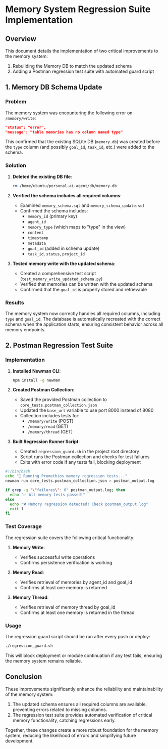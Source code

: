 # Memory System Regression Suite Implementation

## Overview

This document details the implementation of two critical improvements to the memory system:

1. Rebuilding the Memory DB to match the updated schema
2. Adding a Postman regression test suite with automated guard script

## 1. Memory DB Schema Update

### Problem

The memory system was encountering the following error on `/memory/write`:

```json
"status": "error",
"message": "table memories has no column named type"
```

This confirmed that the existing SQLite DB (`memory.db`) was created before the `type` column (and possibly `goal_id`, `task_id`, etc.) were added to the schema.

### Solution

1. **Deleted the existing DB file**:

   ```bash
   rm /home/ubuntu/personal-ai-agent/db/memory.db
   ```

2. **Verified the schema includes all required columns**:

   - Examined `memory_schema.sql` and `memory_schema_update.sql`
   - Confirmed the schema includes:
     - `memory_id` (primary key)
     - `agent_id`
     - `memory_type` (which maps to "type" in the view)
     - `content`
     - `timestamp`
     - `metadata`
     - `goal_id` (added in schema update)
     - `task_id`, `status`, `project_id`

3. **Tested memory write with the updated schema**:
   - Created a comprehensive test script (`test_memory_write_updated_schema.py`)
   - Verified that memories can be written with the updated schema
   - Confirmed that the `goal_id` is properly stored and retrievable

### Results

The memory system now correctly handles all required columns, including `type` and `goal_id`. The database is automatically recreated with the correct schema when the application starts, ensuring consistent behavior across all memory endpoints.

## 2. Postman Regression Test Suite

### Implementation

1. **Installed Newman CLI**:

   ```bash
   npm install -g newman
   ```

2. **Created Postman Collection**:

   - Saved the provided Postman collection to `core_tests.postman_collection.json`
   - Updated the `base_url` variable to use port 8000 instead of 8080
   - Collection includes tests for:
     - `/memory/write` (POST)
     - `/memory/read` (GET)
     - `/memory/thread` (GET)

3. **Built Regression Runner Script**:
   - Created `regression_guard.sh` in the project root directory
   - Script runs the Postman collection and checks for test failures
   - Exits with error code if any tests fail, blocking deployment

```bash
#!/bin/bash
echo "🧪 Running Promethios memory regression tests..."
newman run core_tests.postman_collection.json > postman_output.log

if grep -q "\"failures\": 0" postman_output.log; then
  echo "✅ All memory tests passed!"
else
  echo "❌ Memory regression detected! Check postman_output.log"
  exit 1
fi
```

### Test Coverage

The regression suite covers the following critical functionality:

1. **Memory Write**:

   - Verifies successful write operations
   - Confirms persistence verification is working

2. **Memory Read**:

   - Verifies retrieval of memories by agent_id and goal_id
   - Confirms at least one memory is returned

3. **Memory Thread**:
   - Verifies retrieval of memory thread by goal_id
   - Confirms at least one memory is returned in the thread

### Usage

The regression guard script should be run after every push or deploy:

```bash
./regression_guard.sh
```

This will block deployment or module continuation if any test fails, ensuring the memory system remains reliable.

## Conclusion

These improvements significantly enhance the reliability and maintainability of the memory system:

1. The updated schema ensures all required columns are available, preventing errors related to missing columns.
2. The regression test suite provides automated verification of critical memory functionality, catching regressions early.

Together, these changes create a more robust foundation for the memory system, reducing the likelihood of errors and simplifying future development.
